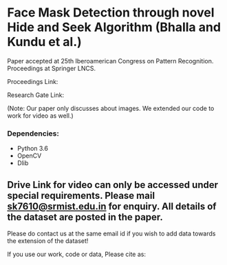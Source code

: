 # Face Mask Detection through novel Hide and Seek Algorithm (Bhalla and Kundu et al.)

Paper accepted at 25th Iberoamerican Congress on Pattern Recognition. Proceedings at Springer LNCS. 

Proceedings Link:

Research Gate Link: 

(Note: Our paper only discusses about images. We extended our code to work for video as well.)

### Dependencies:
- Python 3.6
- OpenCV
- Dlib

## Drive Link for video can only be accessed under special requirements. Please mail sk7610@srmist.edu.in for enquiry. All details of the dataset are posted in the paper. 

Please do contact us at the same email id if you wish to add data towards the extension of the dataset!

If you use our work, code or data, Please cite as:


